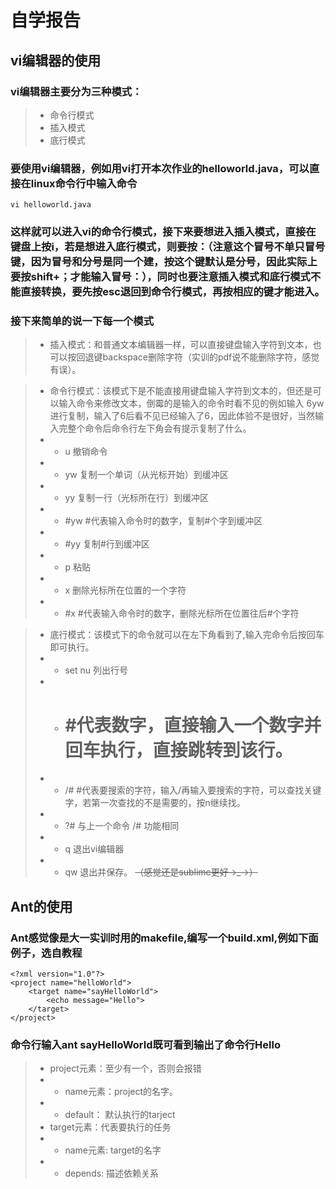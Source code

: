 # 自学报告
## vi编辑器的使用
### vi编辑器主要分为三种模式：
> * 命令行模式
> * 插入模式
> * 底行模式
### 要使用vi编辑器，例如用vi打开本次作业的helloworld.java，可以直接在linux命令行中输入命令  
```
vi helloworld.java
```
### 这样就可以进入vi的命令行模式，接下来要想进入插入模式，直接在键盘上按i，若是想进入底行模式，则要按：（注意这个冒号不单只冒号键，因为冒号和分号是同一个建，按这个键默认是分号，因此实际上要按shift+；才能输入冒号：），同时也要注意插入模式和底行模式不能直接转换，要先按esc退回到命令行模式，再按相应的键才能进入。
### 接下来简单的说一下每一个模式
> * 插入模式：和普通文本编辑器一样，可以直接键盘输入字符到文本，也可以按回退键backspace删除字符（实训的pdf说不能删除字符，感觉有误）。

> * 命令行模式：该模式下是不能直接用键盘输入字符到文本的，但还是可以输入命令来修改文本，倒霉的是输入的命令时看不见的例如输入 6yw 进行复制，输入了6后看不见已经输入了6，因此体验不是很好，当然输入完整个命令后命令行左下角会有提示复制了什么。
> * * u 撤销命令 
> * * yw 复制一个单词（从光标开始）到缓冲区
> * * yy 复制一行（光标所在行）到缓冲区
> * * #yw #代表输入命令时的数字，复制#个字到缓冲区
> * * #yy 复制#行到缓冲区
> * * p 粘贴
> * * x 删除光标所在位置的一个字符
> * * #x #代表输入命令时的数字，删除光标所在位置往后#个字符

> * 底行模式：该模式下的命令就可以在左下角看到了,输入完命令后按回车即可执行。
> * * set nu 列出行号
> * * # #代表数字，直接输入一个数字并回车执行，直接跳转到该行。
> * * /# #代表要搜索的字符，输入/再输入要搜索的字符，可以查找关键字，若第一次查找的不是需要的，按n继续找。
> * * ?# 与上一个命令 /# 功能相同
> * * q 退出vi编辑器
> * * qw 退出并保存。
~~（感觉还是sublime更好→_→）~~

## Ant的使用
### Ant感觉像是大一实训时用的makefile,编写一个build.xml,例如下面例子，选自教程
```
<?xml version="1.0"?>
<project name="helloWorld">
    <target name="sayHelloWorld">
        <echo message="Hello">
    </target>
</project>
```
### 命令行输入ant sayHelloWorld既可看到输出了命令行Hello
> * project元素：至少有一个，否则会报错
> * * name元素：project的名字。
> * * default： 默认执行的tarject
> * target元素：代表要执行的任务
> * * name元素: target的名字
> * * depends: 描述依赖关系